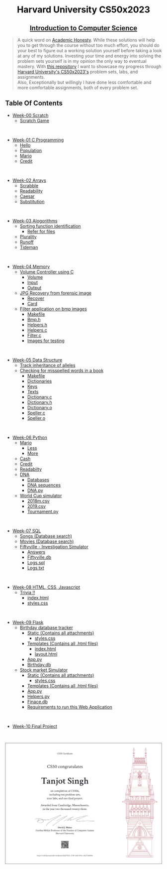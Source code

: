 <div align="center">
    <h1 style="padding-bottom:0px"><b><mark style="background-color: white; color: black;">Harvard University CS50x2023</mark></b></h1>
    <h2 style="padding-top:0px; text-decoration: underline;"><b>Introduction to Computer Science</b></h>
</div>

> A quick word on [Academic Honesty](https://cs50.harvard.edu/x/2021/honesty/). While these solutions will help you to get through the course without too much effort, you should do your best to figure out a working solution yourself before taking a look at any of my solutions. Investing your time and energy into solving the problem sets yourself is in my opinion the only way to eventual mastery.
With <a href='https://github.com/Sandhu-Sahil/CS50x2021_Harvard_University'>this repository</a> I want to showcase my progress through  <a href='https://www.edx.org/course/cs50s-introduction-to-computer-science'>Harvard University's CS50x2023's</a> problem sets, labs, and assignments.<br>Also, Exceptionally but willingly I have done less comfortable and more comfortable assignments, both of every problem set.


## <strong>Table Of Contents</strong>

- [Week-00 Scratch](https://github.com/TanjotSingh25/CS50x2023-Harvard-University/tree/master/Week-00%20Scratch)
  * [Scratch Game](https://github.com/TanjotSingh25/CS50x2023-Harvard-University/blob/master/Week-00%20Scratch/Scratch%20Game%20Final.sb3)


<br>

- [Week-01 C Programming](https://github.com/TanjotSingh25/CS50x2023-Harvard-University/tree/master/Week-01%20C%20Programmingg)
  * [Hello](https://github.com/TanjotSingh25/CS50x2023-Harvard-University/blob/master/Week-01%20C%20Programming/hello.c)
  * [Population](https://github.com/TanjotSingh25/CS50x2023-Harvard-University/blob/master/Week-01%20C%20Programming/population.c)
  * [Mario](https://github.com/TanjotSingh25/CS50x2023-Harvard-University/blob/master/Week-01%20C%20Programming/mario.c)
  * [Credit](https://github.com/TanjotSingh25/CS50x2023-Harvard-University/blob/master/Week-01%20C%20Programming/credit.c)
  

<br>

- [Week-02 Arrays](https://github.com/TanjotSingh25/CS50x2023-Harvard-University/tree/master/Week-02%20Arrays)
  * [Scrabble](https://github.com/TanjotSingh25/CS50x2023-Harvard-University/blob/master/Week-02%20Arrays/scrabble.c)
  * [Readability](https://github.com/TanjotSingh25/CS50x2023-Harvard-University/blob/master/Week-02%20Arrays/readability.c)
  * [Caesar](https://github.com/TanjotSingh25/CS50x2023-Harvard-University/blob/master/Week-02%20Arrays/caesar.c)
  * [Substitution](https://github.com/TanjotSingh25/CS50x2023-Harvard-University/blob/master/Week-02%20Arrays/substitution.c)

<br>

- [Week-03 Alogorithms](https://github.com/TanjotSingh25/CS50x2023-Harvard-University/tree/master/Week-03%20Algorithms)
  * [Sorting function identification](https://github.com/TanjotSingh25/CS50x2023-Harvard-University/tree/master/Week-03%20Algorithms/Lab%203%20-%20Sort)
    + [Refer for files](https://github.com/TanjotSingh25/CS50x2023-Harvard-University/tree/master/Week-03%20Algorithms/Lab%203%20-%20Sort)
  * [Plurality](https://github.com/TanjotSingh25/CS50x2023-Harvard-University/blob/master/Week-03%20Algorithms/plurality.c)
  * [Runoff](https://github.com/TanjotSingh25/CS50x2023-Harvard-University/blob/master/Week-03%20Algorithms/runoff.c)
  * [Tideman](https://github.com/TanjotSingh25/CS50x2023-Harvard-University/blob/master/Week-03%20Algorithms/tideman.c)

<br>

- [Week-04 Memory](https://github.com/TanjotSingh25/CS50x2023-Harvard-University/tree/master/Week-04%20Memory)
  * [Volume Controller using C](https://github.com/TanjotSingh25/CS50x2023-Harvard-University/tree/master/Week-04%20Memory/Volume%20Controler)
    + [Volume](https://github.com/TanjotSingh25/CS50x2023-Harvard-University/blob/master/Week-04%20Memory/Volume%20Controler/volume.c)
    + [Input](https://github.com/TanjotSingh25/CS50x2023-Harvard-University/blob/master/Week-04%20Memory/Volume%20Controler/input.wav)
    + [Output](https://github.com/TanjotSingh25/CS50x2023-Harvard-University/blob/master/Week-04%20Memory/Volume%20Controler/output.wav)
  * [JPG Recovery from forensic image](https://github.com/TanjotSingh25/CS50x2023-Harvard-University/tree/master/Week-04%20Memory/JPG%20Recovery%20from%20forensic%20image)
    + [Recover](https://github.com/TanjotSingh25/CS50x2023-Harvard-University/blob/master/Week-04%20Memory/JPG%20Recovery%20from%20forensic%20image/recover.c)
    + [Card](https://github.com/TanjotSingh25/CS50x2023-Harvard-University/blob/master/Week-04%20Memory/JPG%20Recovery%20from%20forensic%20image/card.raw)
  * [Filter application on bmp images](https://github.com/TanjotSingh25/CS50x2023-Harvard-University/tree/master/Week-04%20Memory/Filter%20Application%20on%20bmp%20images)
    + [Makefile](https://github.com/TanjotSingh25/CS50x2023-Harvard-University/blob/master/Week-04%20Memory/Filter%20Application%20on%20bmp%20images/Makefile)
    + [Bmp.h](https://github.com/TanjotSingh25/CS50x2023-Harvard-University/blob/master/Week-04%20Memory/Filter%20Application%20on%20bmp%20images/bmp.h)
    + [Helpers.h](https://github.com/TanjotSingh25/CS50x2023-Harvard-University/blob/master/Week-04%20Memory/Filter%20Application%20on%20bmp%20images/helpers.h)
    + [Helpers.c](https://github.com/TanjotSingh25/CS50x2023-Harvard-University/blob/master/Week-04%20Memory/Filter%20Application%20on%20bmp%20images/helpers.c)
    + [Filter.c](https://github.com/TanjotSingh25/CS50x2023-Harvard-University/blob/master/Week-04%20Memory/Filter%20Application%20on%20bmp%20images/filter.c)
    + [Images for testing](https://github.com/TanjotSingh25/CS50x2023-Harvard-University/tree/master/Week-04%20Memory/Filter%20Application%20on%20bmp%20images/images)

<br>

- [Week-05 Data Structure](https://github.com/TanjotSingh25/CS50x2023-Harvard-University/tree/master/Week-05%20Data%20Structures)
  * [Track inheritance of alleles](https://github.com/TanjotSingh25/CS50x2023-Harvard-University/blob/master/Week-05%20Data%20Structures/inheritance.c)
  * [Checking for misspelled words in a book](https://github.com/TanjotSingh25/CS50x2023-Harvard-University/tree/master/Week-05%20Data%20Structures/Speller)
    + [Makefile](https://github.com/TanjotSingh25/CS50x2023-Harvard-University/blob/master/Week-05%20Data%20Structures/Speller/Makefile)
    + [Dictionaries](https://github.com/TanjotSingh25/CS50x2023-Harvard-University/tree/master/Week-05%20Data%20Structures/Speller/dictionaries)
    + [Keys](https://github.com/TanjotSingh25/CS50x2023-Harvard-University/tree/master/Week-05%20Data%20Structures/Speller/keys)
    + [Texts](https://github.com/TanjotSingh25/CS50x2023-Harvard-University/tree/master/Week-05%20Data%20Structures/Speller/texts)
    + [Dictionary.c](https://github.com/TanjotSingh25/CS50x2023-Harvard-University/blob/master/Week-05%20Data%20Structures/Speller/dictionary.c)
    + [Dictionary.h](https://github.com/TanjotSingh25/CS50x2023-Harvard-University/blob/master/Week-05%20Data%20Structures/Speller/dictionary.h)
    + [Dictionary.o](https://github.com/TanjotSingh25/CS50x2023-Harvard-University/blob/master/Week-05%20Data%20Structures/Speller/dictionary.o)
    + [Speller.c](https://github.com/TanjotSingh25/CS50x2023-Harvard-University/blob/master/Week-05%20Data%20Structures/Speller/speller.c)
    + [Speller.o](https://github.com/TanjotSingh25/CS50x2023-Harvard-University/blob/master/Week-05%20Data%20Structures/Speller/speller.o)

<br>

- [Week-06 Python](https://github.com/TanjotSingh25/CS50x2023-Harvard-University/tree/master/Week-06%20Python)
  * [Mario](https://github.com/TanjotSingh25/CS50x2023-Harvard-University/tree/master/Week-06%20Python/mario)
    + [Less](https://github.com/TanjotSingh25/CS50x2023-Harvard-University/blob/master/Week-06%20Python/mario/mario-less.py)
    + [More](https://github.com/TanjotSingh25/CS50x2023-Harvard-University/blob/master/Week-06%20Python/mario/mario-more.py)
  * [Cash](https://github.com/TanjotSingh25/CS50x2023-Harvard-University/tree/master/Week-06%20Python/cash)
  * [Credit](https://github.com/TanjotSingh25/CS50x2023-Harvard-University/tree/master/Week-06%20Python/credit)
  * [Readabilty](https://github.com/Sandhu-Sahil/CS50x2021_Harvard_University/blob/master/Week-06%20%20Python/readability/readability.py)
  * [DNA](https://github.com/TanjotSingh25/CS50x2023-Harvard-University/tree/master/Week-06%20Python/dna)
    + [Databases](https://github.com/TanjotSingh25/CS50x2023-Harvard-University/tree/master/Week-06%20Python/dna/databases)
    + [DNA sequences](https://github.com/TanjotSingh25/CS50x2023-Harvard-University/tree/master/Week-06%20Python/dna/sequences)
    + [DNA.py](https://github.com/TanjotSingh25/CS50x2023-Harvard-University/blob/master/Week-06%20Python/dna/dna.py)
  * [World Cup simulator](https://github.com/TanjotSingh25/CS50x2023-Harvard-University/tree/master/Week-06%20Python/World%20Cup%20Simulator)
    + [2018m.csv](https://github.com/TanjotSingh25/CS50x2023-Harvard-University/blob/master/Week-06%20Python/World%20Cup%20Simulator/2018m.csv)
    + [2019.csv](https://github.com/TanjotSingh25/CS50x2023-Harvard-University/blob/master/Week-06%20Python/World%20Cup%20Simulator/2019w.csv)
    + [Tournament.py](https://github.com/TanjotSingh25/CS50x2023-Harvard-University/blob/master/Week-06%20Python/World%20Cup%20Simulator/tournament.py)

<br>

- [Week-07 SQL](https://github.com/TanjotSingh25/CS50x2023-Harvard-University/tree/master/Week-07%20SQL)
  * [Songs (Database search)](https://github.com/TanjotSingh25/CS50x2023-Harvard-University/tree/master/Week-07%20SQL/Songs)
  * [Movies (Database search)](https://github.com/TanjotSingh25/CS50x2023-Harvard-University/tree/master/Week-07%20SQL/Movies)
  * [Fiftyville - Investigation Simulator](https://github.com/TanjotSingh25/CS50x2023-Harvard-University/tree/master/Week-07%20SQL/Fiftyville%20-%20Investigation%20Simulation)
    + [Answers](https://github.com/TanjotSingh25/CS50x2023-Harvard-University/blob/master/Week-07%20SQL/Fiftyville%20-%20Investigation%20Simulation/answers.txt)
    + [Fiftyville.db](https://github.com/TanjotSingh25/CS50x2023-Harvard-University/blob/master/Week-07%20SQL/Fiftyville%20-%20Investigation%20Simulation/fiftyville.db)
    + [Logs.sql](https://github.com/TanjotSingh25/CS50x2023-Harvard-University/blob/master/Week-07%20SQL/Fiftyville%20-%20Investigation%20Simulation/log.sql)
    + [Logs.txt](https://github.com/TanjotSingh25/CS50x2023-Harvard-University/blob/master/Week-07%20SQL/Fiftyville%20-%20Investigation%20Simulation/logs.txt)

<br>

- [Week-08 HTML, CSS, Javascript](https://github.com/TanjotSingh25/CS50x2023-Harvard-University/tree/master/Week-08%20HTML%2C%20CSS%2C%20Javascript/Trivia%20Websitet)
  * [Trivia !!](https://github.com/Sandhu-Sahil/CS50x2021_Harvard_University/tree/master/Week-08%20%20HTML%2C%20CSS%2C%20Javascript/Trivia%20!!)
    + [index.html](https://github.com/Sandhu-Sahil/CS50x2021_Harvard_University/blob/master/Week-08%20%20HTML%2C%20CSS%2C%20Javascript/Trivia%20!!/index.html)
    + [styles.css](https://github.com/Sandhu-Sahil/CS50x2021_Harvard_University/blob/master/Week-08%20%20HTML%2C%20CSS%2C%20Javascript/Trivia%20!!/styles.css)

<br>

- [Week-09 Flask](https://github.com/TanjotSingh25/CS50x2023-Harvard-University/tree/master/Week-09%20Flask)
  * [Birthday database tracker](https://github.com/TanjotSingh25/CS50x2023-Harvard-University/tree/master/Week-09%20Flask/Birthdays%20Tracker)
    + [Static (Contains all attachments)](https://github.com/TanjotSingh25/CS50x2023-Harvard-University/tree/master/Week-09%20Flask/Birthdays%20Tracker/static)
      + [styles.css](https://github.com/TanjotSingh25/CS50x2023-Harvard-University/blob/master/Week-09%20Flask/Birthdays%20Tracker/static/styles.css)
    + [Templates (Contains all .html files)](https://github.com/TanjotSingh25/CS50x2023-Harvard-University/tree/master/Week-09%20Flask/Birthdays%20Tracker/templates)
      + [index.html](https://github.com/TanjotSingh25/CS50x2023-Harvard-University/blob/master/Week-09%20Flask/Birthdays%20Tracker/templates/index.html)
      + [layout.html](https://github.com/TanjotSingh25/CS50x2023-Harvard-University/blob/master/Week-09%20Flask/Birthdays%20Tracker/templates/layout.html)
    + [App.py](https://github.com/TanjotSingh25/CS50x2023-Harvard-University/blob/master/Week-09%20Flask/Birthdays%20Tracker/app.py)
    + [Birthday.db](https://github.com/TanjotSingh25/CS50x2023-Harvard-University/blob/master/Week-09%20Flask/Birthdays%20Tracker/birthdays.db)
  * [Stock market Simulator](https://github.com/TanjotSingh25/CS50x2023-Harvard-University/tree/master/Week-09%20Flask/Stock%20Market)
    + [Static (Contains all attachments)](https://github.com/TanjotSingh25/CS50x2023-Harvard-University/tree/master/Week-09%20Flask/Stock%20Market/static)
      + [styles.css](https://github.com/TanjotSingh25/CS50x2023-Harvard-University/blob/master/Week-09%20Flask/Stock%20Market/static/styles.css)
    + [Templates (Contains all .html files)](https://github.com/TanjotSingh25/CS50x2023-Harvard-University/tree/master/Week-09%20Flask/Stock%20Market/templates)
    + [App.py](https://github.com/TanjotSingh25/CS50x2023-Harvard-University/blob/master/Week-09%20Flask/Stock%20Market/app.py)
    + [Helpers.py](https://github.com/TanjotSingh25/CS50x2023-Harvard-University/blob/master/Week-09%20Flask/Stock%20Market/helpers.py)
    + [Finace.db](https://github.com/TanjotSingh25/CS50x2023-Harvard-University/blob/master/Week-09%20Flask/Stock%20Market/finance.db)
    + [Requirements to run this Web Application](https://github.com/TanjotSingh25/CS50x2023-Harvard-University/blob/master/Week-09%20Flask/Stock%20Market/requirements.txt)

<br>

- [Week-10 Final Project](https://github.com/TanjotSingh25/CS50x2023-Harvard-University/tree/master/Week-10%20Final%20Project/Monopoly%20Helper)

<br>

![Final Certificate](https://github.com/TanjotSingh25/CS50x2023-Harvard-University/blob/master/CS50x%20Certificate.png)
